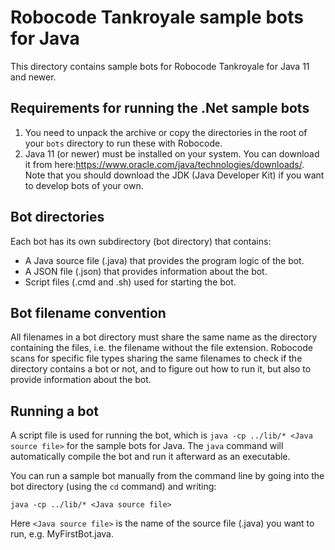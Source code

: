# Robocode Tankroyale sample bots for Java

This directory contains sample bots for Robocode Tankroyale for Java 11 and newer.

## Requirements for running the .Net sample bots

1. You need to unpack the archive or copy the directories in the root of your `bots` directory to run these with
   Robocode.
2. Java 11 (or newer) must be installed on your system. You can download it from
   here:https://www.oracle.com/java/technologies/downloads/. Note that you should download the JDK (Java Developer Kit)
   if you want to develop bots of your own.

## Bot directories

Each bot has its own subdirectory (bot directory) that contains:

* A Java source file (.java) that provides the program logic of the bot.
* A JSON file (.json) that provides information about the bot.
* Script files (.cmd and .sh) used for starting the bot.

## Bot filename convention

All filenames in a bot directory must share the same name as the directory containing the files, i.e. the filename
without the file extension. Robocode scans for specific file types sharing the same filenames to check if the directory
contains a bot or not, and to figure out how to run it, but also to provide information about the bot.

## Running a bot

A script file is used for running the bot, which is `java -cp ../lib/* <Java source file>` for the sample bots for Java.
The `java` command will automatically compile the bot and run it afterward as an executable.

You can run a sample bot manually from the command line by going into the bot directory (using the `cd` command) and
writing:

    java -cp ../lib/* <Java source file>

Here `<Java source file>` is the name of the source file (.java) you want to run, e.g. MyFirstBot.java.